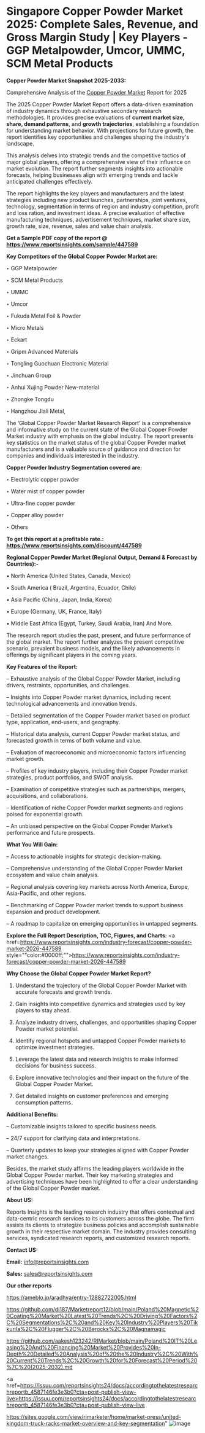 # Singapore Copper Powder Market 2025: Complete Sales, Revenue, and Gross Margin Study | Key Players - GGP Metalpowder, Umcor, UMMC, SCM Metal Products

<strong>Copper Powder Market Snapshot 2025-2033:</strong>

Comprehensive Analysis of the <a href=https://www.reportsinsights.com/sample/447589>Copper Powder Market</a> Report for 2025

The 2025 Copper Powder Market Report offers a data-driven examination of industry dynamics through exhaustive secondary research methodologies. It provides precise evaluations of <strong>current market size, share, demand patterns</strong>, and <strong>growth trajectories</strong>, establishing a foundation for understanding market behavior. With projections for future growth, the report identifies key opportunities and challenges shaping the industry's landscape.

This analysis delves into strategic trends and the competitive tactics of major global players, offering a comprehensive view of their influence on market evolution. The report further segments insights into actionable forecasts, helping businesses align with emerging trends and tackle anticipated challenges effectively.

The report highlights the key players and manufacturers and the latest strategies including new product launches, partnerships, joint ventures, technology, segmentation in terms of region and industry competition, profit and loss ration, and investment ideas. A precise evaluation of effective manufacturing techniques, advertisement techniques, market share size, growth rate, size, revenue, sales and value chain analysis.

<strong>Get a Sample PDF copy of the report @ <a href=https://www.reportsinsights.com/sample/447589 style=color:#0000ff;>https://www.reportsinsights.com/sample/447589</a></strong>

<strong>Key Competitors of the Global Copper Powder Market are:</strong>

‣ GGP Metalpowder

‣ SCM Metal Products

‣ UMMC

‣ Umcor

‣ Fukuda Metal Foil & Powder

‣ Micro Metals

‣ Eckart

‣ Gripm Advanced Materials

‣ Tongling Guochuan Electronic Material

‣ Jinchuan Group

‣ Anhui Xujing Powder New-material

‣ Zhongke Tongdu

‣ Hangzhou Jiali Metal,

The ‘Global Copper Powder Market Research Report’ is a comprehensive and informative study on the current state of the Global Copper Powder Market industry with emphasis on the global industry. The report presents key statistics on the market status of the global Copper Powder market manufacturers and is a valuable source of guidance and direction for companies and individuals interested in the industry.

<strong>Copper Powder Industry Segmentation covered are:</strong>

‣ Electrolytic copper powder

‣ Water mist of copper powder

‣ Ultra-fine copper powder

‣ Copper alloy powder

‣ Others

<strong>To get this report at a profitable rate.: <a href=https://www.reportsinsights.com/discount/447589 style=color:#0000ff;>https://www.reportsinsights.com/discount/447589</a></strong>

<strong>Regional Copper Powder Market (Regional Output, Demand &amp; Forecast by Countries):-</strong>

• North America (United States, Canada, Mexico)

• South America ( Brazil, Argentina, Ecuador, Chile)

• Asia Pacific (China, Japan, India, Korea)

• Europe (Germany, UK, France, Italy)

• Middle East Africa (Egypt, Turkey, Saudi Arabia, Iran) And More.

The research report studies the past, present, and future performance of the global market. The report further analyzes the present competitive scenario, prevalent business models, and the likely advancements in offerings by significant players in the coming years.

<strong>Key Features of the Report:</strong>

– Exhaustive analysis of the Global Copper Powder Market, including drivers, restraints, opportunities, and challenges.

– Insights into Copper Powder market dynamics, including recent technological advancements and innovation trends.

– Detailed segmentation of the Copper Powder market based on product type, application, end-users, and geography.

– Historical data analysis, current Copper Powder market status, and forecasted growth in terms of both volume and value.

– Evaluation of macroeconomic and microeconomic factors influencing market growth.

– Profiles of key industry players, including their Copper Powder market strategies, product portfolios, and SWOT analysis.

– Examination of competitive strategies such as partnerships, mergers, acquisitions, and collaborations.

– Identification of niche Copper Powder market segments and regions poised for exponential growth.

– An unbiased perspective on the Global Copper Powder Market’s performance and future prospects.

<strong>What You Will Gain:</strong>

– Access to actionable insights for strategic decision-making.

– Comprehensive understanding of the Global Copper Powder Market ecosystem and value chain analysis.

– Regional analysis covering key markets across North America, Europe, Asia-Pacific, and other regions.

– Benchmarking of Copper Powder market trends to support business expansion and product development.

– A roadmap to capitalize on emerging opportunities in untapped segments.

<strong>Explore the Full Report Description, TOC, Figures, and Charts:</strong>
<a href=https://www.reportsinsights.com/industry-forecast/copper-powder-market-2026-447589 style=""color:#0000ff;"">https://www.reportsinsights.com/industry-forecast/copper-powder-market-2026-447589</a>

<strong>Why Choose the Global Copper Powder Market Report?</strong>

1. Understand the trajectory of the Global Copper Powder Market with accurate forecasts and growth trends.

2. Gain insights into competitive dynamics and strategies used by key players to stay ahead.

3. Analyze industry drivers, challenges, and opportunities shaping Copper Powder market potential.

4. Identify regional hotspots and untapped Copper Powder markets to optimize investment strategies.

5. Leverage the latest data and research insights to make informed decisions for business success.

6. Explore innovative technologies and their impact on the future of the Global Copper Powder Market.

7. Get detailed insights on customer preferences and emerging consumption patterns.

<strong>Additional Benefits:</strong>

– Customizable insights tailored to specific business needs.

– 24/7 support for clarifying data and interpretations.

– Quarterly updates to keep your strategies aligned with Copper Powder market changes.

Besides, the market study affirms the leading players worldwide in the Global Copper Powder market. Their key marketing strategies and advertising techniques have been highlighted to offer a clear understanding of the Global Copper Powder market.

<strong><strong>About US</strong>:</strong>

Reports Insights is the leading research industry that offers contextual and data-centric research services to its customers across the globe. The firm assists its clients to strategize business policies and accomplish sustainable growth in their respective market domain. The industry provides consulting services, syndicated research reports, and customized research reports.

<strong>Contact US:</strong>

<p class=><b>Email:</b> <a href=mailto:info@reportsinsights.com>info@reportsinsights.com</a></p>
<p class=><b>Sales:</b> <a href=mailto:sales@reportsinsights.com>sales@reportsinsights.com</a></p>

<strong>Our other reports</strong>

<a href=https://ameblo.jp/aradhya/entry-12882722005.html>https://ameblo.jp/aradhya/entry-12882722005.html</a>

<a href=https://github.com/di187/Marketreport12/blob/main/Poland%20Magnetic%20Coating%20Market%20Latest%20Trends%2C%20Driving%20Factors%2C%20Segmentations%2C%20and%20Key%20Industry%20Players%20Tikkurila%2C%20Flugger%2C%20Berocks%2C%20Magnamagic>https://github.com/di187/Marketreport12/blob/main/Poland%20Magnetic%20Coating%20Market%20Latest%20Trends%2C%20Driving%20Factors%2C%20Segmentations%2C%20and%20Key%20Industry%20Players%20Tikkurila%2C%20Flugger%2C%20Berocks%2C%20Magnamagic</a>

<a href=https://github.com/aakesh123242/RIMarket/blob/main/Poland%20IT%20Leasing%20And%20Financing%20Market%20Provides%20In-Depth%20Detailed%20Analysis%20of%20the%20Industry%2C%20With%20Current%20Trends%2C%20Growth%20for%20Forecast%20Period%20%7C%20(2025-2032).md>https://github.com/aakesh123242/RIMarket/blob/main/Poland%20IT%20Leasing%20And%20Financing%20Market%20Provides%20In-Depth%20Detailed%20Analysis%20of%20the%20Industry%2C%20With%20Current%20Trends%2C%20Growth%20for%20Forecast%20Period%20%7C%20(2025-2032).md</a>

<a href=https://issuu.com/reportsinsights24/docs/accordingtothelatestresearchreportb_4587146fe3e3b0?cta=post-publish-view-live>https://issuu.com/reportsinsights24/docs/accordingtothelatestresearchreportb_4587146fe3e3b0?cta=post-publish-view-live</a>

<a href=https://sites.google.com/view/rimarketer/home/market-press/united-kingdom-truck-racks-market-overview-and-key-segmentation>https://sites.google.com/view/rimarketer/home/market-press/united-kingdom-truck-racks-market-overview-and-key-segmentation</a>"
![image](https://github.com/user-attachments/assets/fda18d26-3330-4b34-be7b-601685896be3)
